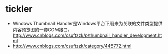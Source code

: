 # tickler
- Windows Thumbnail Handler是Windows平台下用来为关联的文件类型提供内容预览图的一套COM接口。http://www.cnblogs.com/csuftzzk/p/thumbnail_handler_development.html
- http://www.cnblogs.com/csuftzzk/category/445772.html
